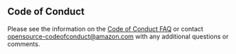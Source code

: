 ## Code of Conduct
Please see the information on the [Code of Conduct FAQ](https://aws.github.io/code-of-conduct-faq) or contact
opensource-codeofconduct@amazon.com with any additional questions or comments.
